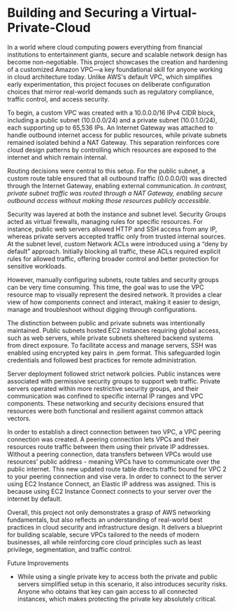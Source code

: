 # Building and Securing a Virtual-Private-Cloud
In a world where cloud computing powers everything from financial institutions to entertainment giants, secure and scalable network design has become non-negotiable. This project showcases the creation and hardening of a customized Amazon VPC—a key foundational skill for anyone working in cloud architecture today. Unlike AWS's default VPC, which simplifies early experimentation, this project focuses on deliberate configuration choices that mirror real-world demands such as regulatory compliance, traffic control, and access security.

To begin, a custom VPC was created with a 10.0.0.0/16 IPv4 CIDR block, including a public subnet (10.0.0.0/24) and a private subnet (10.0.1.0/24), each supporting up to 65,536 IPs. An Internet Gateway was attached to handle outbound internet access for public resources, while private subnets remained isolated behind a NAT Gateway. This separation reinforces core cloud design patterns by controlling which resources are exposed to the internet and which remain internal.

Routing decisions were central to this setup. For the public subnet, a custom route table ensured that all outbound traffic (0.0.0.0/0) was directed through the Internet Gateway, enabling external communication. _In contrast, private subnet traffic was routed through a NAT Gateway, enabling secure outbound access without making those resources publicly accessible_.

Security was layered at both the instance and subnet level. Security Groups acted as virtual firewalls, managing rules for specific resources. For instance, public web servers allowed HTTP and SSH access from any IP, whereas private servers accepted traffic only from trusted internal sources. At the subnet level, custom Network ACLs were introduced using a “deny by default” approach. Initially blocking all traffic, these ACLs required explicit rules for allowed traffic, offering broader control and better protection for sensitive workloads.

However, manually configuring subnets, route tables and security groups can be very time consuming. This time, the goal was to use the VPC resource map to visually represent the desired network. It provides a clear view of how components connect and interact, making it easier to design, manage and troubleshoot without digging through configurations.

The distinction between public and private subnets was intentionally maintained. Public subnets hosted EC2 instances requiring global access, such as web servers, while private subnets sheltered backend systems from direct exposure. To facilitate access and manage servers, SSH was enabled using encrypted key pairs in .pem format. This safeguarded login credentials and followed best practices for remote administration. 

Server deployment followed strict network policies. Public instances were associated with permissive security groups to support web traffic. Private servers operated within more restrictive security groups, and their communication was confined to specific internal IP ranges and VPC components. These networking and security decisions ensured that resources were both functional and resilient against common attack vectors.

In order to establish a direct connection between two VPC, a VPC peering connection was created. A peering connection lets VPCs and their resources route traffic between them using their private IP addresses. Without a peering connection, data transfers between VPCs would use resources' public address - meaning VPCs have to communicate over the public internet. This new updated route table directs traffic bound for VPC 2 to your peering connection and vise vera. In order to connect to the server using EC2 Instance Connect, an Elastic IP address was assigned. This is because using EC2 Instance Connect connects to your server over the internet by default. 


Overall, this project not only demonstrates a grasp of AWS networking fundamentals, but also reflects an understanding of real-world best practices in cloud security and infrastructure design. It delivers a blueprint for building scalable, secure VPCs tailored to the needs of modern businesses, all while reinforcing core cloud principles such as least privilege, segmentation, and traffic control.

Future Improvements
- While using a single private key to access both the private and public servers simplified setup in this scenario, it also introduces security risks. Anyone who obtains that key can gain access to all connected instances, which makes protecting the private key absolutely critical.
